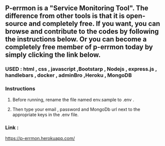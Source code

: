 

## P-errmon is a "Service Monitoring Tool". The difference from other tools is that it is open-source and completely free. If you want, you can browse and contribute to the codes by following the instructions below. Or you can become a completely free member of p-errmon today by simply clicking the link below.

### USED : html , css , javascript ,Bootstarp , Nodejs , express.js , handlebars , docker , adminBro ,Heroku , MongoDB 

### Instructions

1. Before running, rename the file named env.sample to .env .

2. Then type your email , password and MongoDb url next to the appropriate keys in the .env file.

### Link :
https://p-errmon.herokuapp.com/
